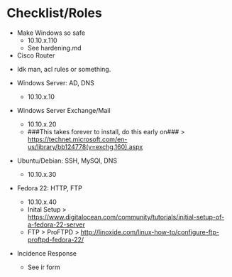 # Checklist/Roles
- Make Windows so safe
  * 10.10.x.110
  * See hardening.md
- Cisco Router
 * Idk man, acl rules or something.
- Windows Server: AD, DNS
  * 10.10.x.10
- Windows Server Exchange/Mail
  * 10.10.x.20
  * ###This takes forever to install, do this early on### > https://technet.microsoft.com/en-us/library/bb124778(v=exchg.160).aspx
- Ubuntu/Debian: SSH, MySQl, DNS
  * 10.10.x.30
- Fedora 22: HTTP, FTP
  * 10.10.x.40
  * Inital Setup > https://www.digitalocean.com/community/tutorials/initial-setup-of-a-fedora-22-server
  * FTP > ProFTPD > http://linoxide.com/linux-how-to/configure-ftp-proftpd-fedora-22/
  
  
- Incidence Response
  * See ir form

